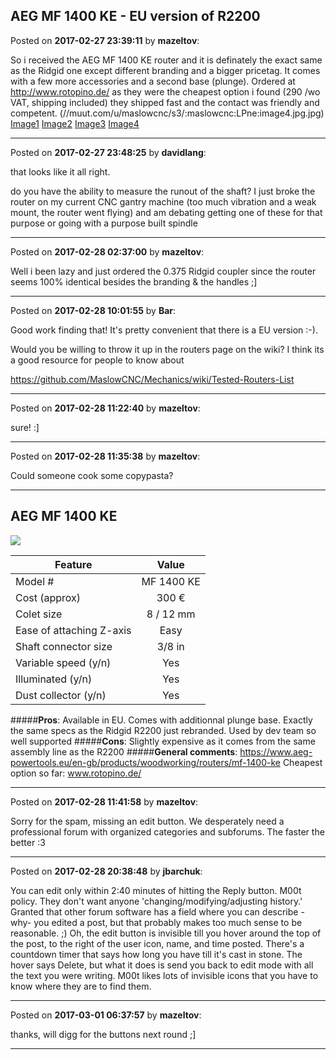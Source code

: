 ## AEG MF 1400 KE - EU version of R2200
Posted on **2017-02-27 23:39:11** by **mazeltov**:

So i received the AEG MF 1400 KE router and it is definately the exact same as the Ridgid one except different branding and a bigger pricetag. It comes with a few more accessories and a second base (plunge).
Ordered at http://www.rotopino.de/ as they were the cheapest option i found (290 /wo VAT, shipping included) they shipped fast and the contact was friendly and competent.
(//muut.com/u/maslowcnc/s3/:maslowcnc:LPne:image4.jpg.jpg)  [Image1](//muut.com/u/maslowcnc/s3/:maslowcnc:d5V7:image1.jpg.jpg) [Image2](//muut.com/u/maslowcnc/s3/:maslowcnc:1tHl:image2.jpg.jpg) [Image3](//muut.com/u/maslowcnc/s3/:maslowcnc:bbVG:image3.jpg.jpg) [Image4](image4.jpg)

---

Posted on **2017-02-27 23:48:25** by **davidlang**:

that looks like it all right.

do you have the ability to measure the runout of the shaft? I just broke the router on my current CNC gantry machine (too much vibration and a weak mount, the router went flying) and am debating getting one of these for that purpose or going with a purpose built spindle

---

Posted on **2017-02-28 02:37:00** by **mazeltov**:

Well i been lazy and just ordered the 0.375 Ridgid coupler since the router seems 100% identical besides the branding & the handles ;]

---

Posted on **2017-02-28 10:01:55** by **Bar**:

Good work finding that! It's pretty convenient that there is a EU version :-).

Would you be willing to throw it up in the routers page on the wiki? I think its a good resource for people to know about

https://github.com/MaslowCNC/Mechanics/wiki/Tested-Routers-List

---

Posted on **2017-02-28 11:22:40** by **mazeltov**:

sure! :]

---

Posted on **2017-02-28 11:35:38** by **mazeltov**:

Could someone cook some copypasta?

***
## AEG MF 1400 KE
![](https://dnyxi8nt1p9ty.cloudfront.net/low/MF_1400KE--Hero_1.jpg)

| Feature                       | Value         |
| ------------------------------|:-------------:|
| Model #                       |    MF 1400 KE |
| Cost (approx)                 |    300 €      |
| Colet size                    |     8 / 12 mm |
| Ease of attaching Z-axis      |     Easy      |
| Shaft connector size          |     3/8 in    |
| Variable speed (y/n)          |     Yes       |
| Illuminated (y/n)             |     Yes       |
| Dust collector (y/n)          |     Yes       |

#####**Pros**: Available in EU. Comes with additionnal plunge base. Exactly the same specs as the Ridgid R2200 just rebranded. Used by dev team so well supported
#####**Cons**: Slightly expensive as it comes from the same assembly line as the R2200
#####**General comments**: https://www.aeg-powertools.eu/en-gb/products/woodworking/routers/mf-1400-ke
Cheapest option so far: www.rotopino.de/

---

Posted on **2017-02-28 11:41:58** by **mazeltov**:

Sorry for the spam, missing an edit button. We desperately need a professional forum with organized categories and subforums. The faster the better :3

---

Posted on **2017-02-28 20:38:48** by **jbarchuk**:

You can edit only within 2:40 minutes of hitting the Reply button. M00t policy. They don't want anyone 'changing/modifying/adjusting history.' Granted that other forum software has a field where you can describe -why- you edited a post, but that probably makes too much sense to be reasonable. ;)
Oh, the edit button is invisible till you hover around the top of the post, to the right of the user icon, name, and time posted. There's a countdown timer that says how long you have till it's cast in stone. The hover says Delete, but what it does is send you back to edit mode with all the text you were writing. M00t likes lots of invisible icons that you have to know where they are to find them.

---

Posted on **2017-03-01 06:37:57** by **mazeltov**:

thanks, will digg for the buttons next round ;]

---

